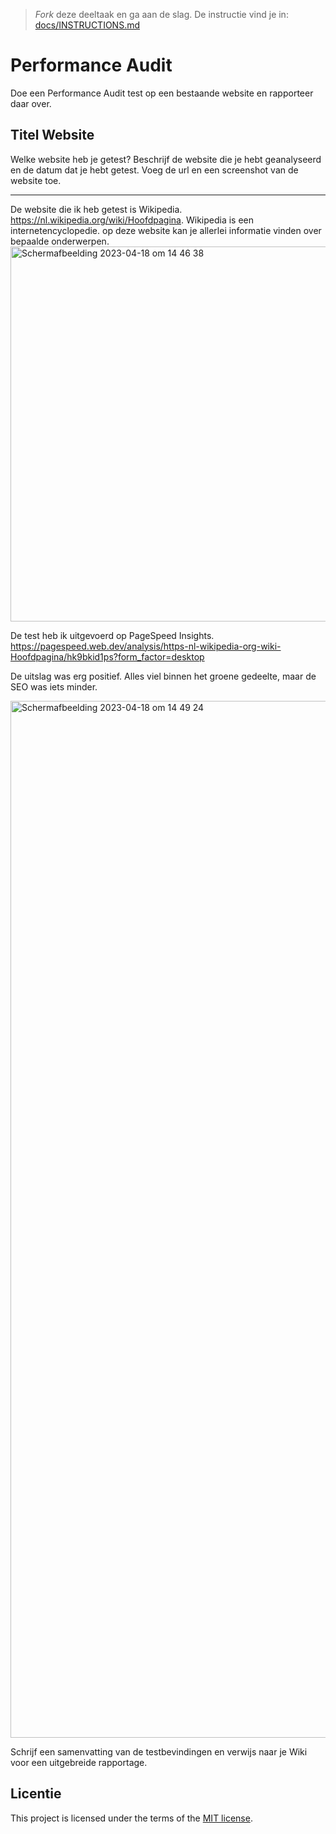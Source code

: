 > _Fork_ deze deeltaak en ga aan de slag. De instructie vind je in: [docs/INSTRUCTIONS.md](docs/INSTRUCTIONS.md)

# Performance Audit 

Doe een Performance Audit test op een bestaande website en rapporteer daar over.

## Titel Website

Welke website heb je getest? Beschrijf de website die je hebt geanalyseerd en de datum dat je hebt getest. Voeg de url en een screenshot van de website toe.  

***

De website die ik heb getest is Wikipedia. https://nl.wikipedia.org/wiki/Hoofdpagina. Wikipedia is een internetencyclopedie. op deze website kan je allerlei informatie vinden over bepaalde onderwerpen. 
<img width="600" alt="Scherm­afbeelding 2023-04-18 om 14 46 38" src="https://user-images.githubusercontent.com/112856687/232781748-20199047-7deb-43c3-ac56-76f1547ca51b.png">


De test heb ik uitgevoerd op PageSpeed Insights. https://pagespeed.web.dev/analysis/https-nl-wikipedia-org-wiki-Hoofdpagina/hk9bkid1ps?form_factor=desktop

De uitslag was erg positief. Alles viel binnen het groene gedeelte, maar de SEO was iets minder.

<img width="1659" alt="Scherm­afbeelding 2023-04-18 om 14 49 24" src="https://user-images.githubusercontent.com/112856687/232782592-b1e82afa-2239-4fff-9b99-a2d44ef395fc.png">


Schrijf een samenvatting van de testbevindingen en verwijs naar je Wiki voor een uitgebreide rapportage.


## Licentie

This project is licensed under the terms of the [MIT license](./LICENSE).
